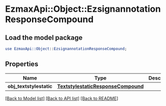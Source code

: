 # EzmaxApi::Object::EzsignannotationResponseCompound

## Load the model package
```perl
use EzmaxApi::Object::EzsignannotationResponseCompound;
```

## Properties
Name | Type | Description | Notes
------------ | ------------- | ------------- | -------------
**obj_textstylestatic** | [**TextstylestaticResponseCompound**](TextstylestaticResponseCompound.md) |  | [optional] 

[[Back to Model list]](../README.md#documentation-for-models) [[Back to API list]](../README.md#documentation-for-api-endpoints) [[Back to README]](../README.md)


